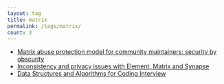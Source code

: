 ```yaml
---
layout: tag
title: matrix
permalink: /tags/matrix/
count: 3
---
```


- [Matrix abuse protection model for community maintainers: security by obscurity](https://aminda.eu/blog/english/2021/12/05/matrix-community-abuse-security-by-obscurity.html)
- [Inconsistency and privacy issues with Element, Matrix and Synapse](https://aminda.eu/blog/english/2021/08/03/matrix-perfect-privacy-not.html)
- [Data Structures and Algorithms for Coding Interview](https://samirpaulb.github.io/blog-jekyll/posts/data-structures-and-algorithms-for-coding-interview/)
